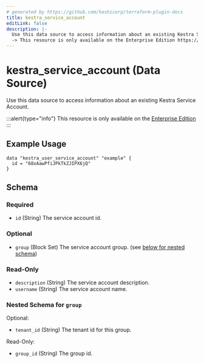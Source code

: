 ```yaml
---
# generated by https://github.com/hashicorp/terraform-plugin-docs
title: kestra_service_account
editLink: false
description: |-
  Use this data source to access information about an existing Kestra Service Account.
  -> This resource is only available on the Enterprise Edition https://kestra.io/enterprise
---
```


# kestra_service_account (Data Source)

Use this data source to access information about an existing Kestra Service Account.

:::alert{type="info"}
This resource is only available on the [Enterprise Edition](https://kestra.io/enterprise)
:::

## Example Usage

```hcl
data "kestra_user_service_account" "example" {
  id = "68xAawPfiJPkTkZJIPX6jQ"
}
```

<!-- schema generated by tfplugindocs -->
## Schema

### Required

- `id` (String) The service account id.

### Optional

- `group` (Block Set) The service account group. (see [below for nested schema](#nestedblock--group))

### Read-Only

- `description` (String) The service account description.
- `username` (String) The service account name.

<a id="nestedblock--group"></a>
### Nested Schema for `group`

Optional:

- `tenant_id` (String) The tenant id for this group.

Read-Only:

- `group_id` (String) The group id.
